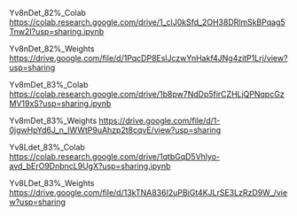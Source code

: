 Yv8nDet_82%_Colab    https://colab.research.google.com/drive/1_clJ0kSfd_2OH38DRlmSkBPqag5Tnw2I?usp=sharing.ipynb

Yv8nDet_82%_Weights  https://drive.google.com/file/d/1PqcDP8EslJczwYnHakf4JNg4zitP1Lrj/view?usp=sharing

Yv8mDet_83%_Colab    https://colab.research.google.com/drive/1b8pw7NdDp5firCZHLjQPNqpcGzMV19xS?usp=sharing.ipynb

Yv8mDet_83%_Weights  https://drive.google.com/file/d/1-0jgwHpYd6J_n_IWWtP9uAhzp2t8cqvE/view?usp=sharing

Yv8Ldet_83%_Colab    https://colab.research.google.com/drive/1qtbGqD5Vhlyo-avd_bErO9DnbncL9UgX?usp=sharing.ipynb

Yv8LDet_83%_Weights  https://drive.google.com/file/d/13kTNA836I2uPBiGt4KJLrSE3LzRzD9W_/view?usp=sharing
